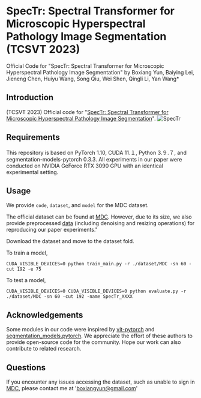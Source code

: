 # SpecTr: Spectral Transformer for Microscopic Hyperspectral Pathology Image Segmentation (TCSVT 2023)

Official Code for "SpecTr: Spectral Transformer for Microscopic Hyperspectral Pathology Image Segmentation"
by Boxiang Yun, Baiying Lei, Jieneng Chen, Huiyu Wang, Song Qiu, Wei Shen, Qingli Li, Yan Wang*

## Introduction
(TCSVT 2023) Official code for "[SpecTr: Spectral Transformer for Microscopic Hyperspectral Pathology Image Segmentation](https://ieeexplore.ieee.org/abstract/document/10288474)".
![SpecTr](https://github.com/DeepMed-Lab-ECNU/SpecTr/assets/36001411/38346e9e-bf97-441f-a099-b3b4f729b584)


## Requirements
This repository is based on PyTorch 1.10, CUDA 11.１, Python 3.９.７, and segmentation-models-pytorch 0.3.3. All experiments in our paper were conducted on NVIDIA GeForce RTX 3090 GPU with an identical experimental setting.

## Usage
We provide `code`, `dataset`, and `model` for the MDC dataset.

The official dataset can be found at [MDC](http://bio-hsi.ecnu.edu.cn/). However, due to its size, we also provide preprocessed [data](https://www.kaggle.com/datasets/hfutybx/mhsi-choledoch-dataset-preprocessed-dataset) (including denoising and resizing operations) for reproducing our paper experiments." 

Download the dataset and move to the dataset fold.

To train a model,
```
CUDA_VISIBLE_DEVICES=0 python train_main.py -r ./dataset/MDC -sn 60 -cut 192 -e 75
```

To test a model,
```
CUDA_VISIBLE_DEVICES=0 CUDA_VISIBLE_DEVICES=0 python evaluate.py -r ./dataset/MDC -sn 60 -cut 192 -name SpecTr_XXXX
```

## Acknowledgements
Some modules in our code were inspired by [vit-pytorch](https://github.com/lucidrains/vit-pytorch) and [segmentation_models.pytorch](https://github.com/qubvel/segmentation_models.pytorch). We appreciate the effort of these authors to provide open-source code for the community. Hope our work can also contribute to related research.

## Questions
If you encounter any issues accessing the dataset, such as unable to sign in [MDC](http://bio-hsi.ecnu.edu.cn/), please contact me at 'boxiangyun@gmail.com'
